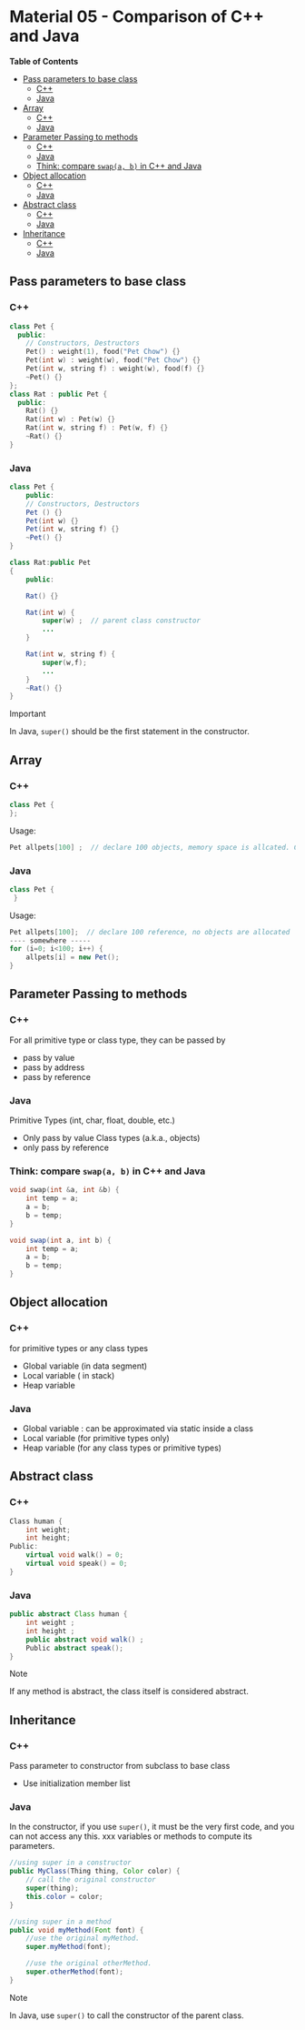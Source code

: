 # Material 05 - Comparison of C++ and Java <!-- omit in toc -->

**Table of Contents**
- [Pass parameters to base class](#pass-parameters-to-base-class)
  - [C++](#c)
  - [Java](#java)
- [Array](#array)
  - [C++](#c-1)
  - [Java](#java-1)
- [Parameter Passing to methods](#parameter-passing-to-methods)
  - [C++](#c-2)
  - [Java](#java-2)
  - [Think: compare `swap(a, b)` in C++ and Java](#think-compare-swapa-b-in-c-and-java)
- [Object allocation](#object-allocation)
  - [C++](#c-3)
  - [Java](#java-3)
- [Abstract class](#abstract-class)
  - [C++](#c-4)
  - [Java](#java-4)
- [Inheritance](#inheritance)
  - [C++](#c-5)
  - [Java](#java-5)

## Pass parameters to base class

### C++
```cpp
class Pet {
  public:
    // Constructors, Destructors
    Pet() : weight(1), food("Pet Chow") {}
    Pet(int w) : weight(w), food("Pet Chow") {}
    Pet(int w, string f) : weight(w), food(f) {}
    ~Pet() {}
};
class Rat : public Pet {
  public:
    Rat() {}
    Rat(int w) : Pet(w) {}
    Rat(int w, string f) : Pet(w, f) {}
    ~Rat() {}
}
```

### Java
```java
class Pet {
    public:
    // Constructors, Destructors
    Pet () {}
    Pet(int w) {}
    Pet(int w, string f) {}
    ~Pet() {}
}

class Rat:public Pet
{
    public:

    Rat() {}

    Rat(int w) {
        super(w) ;  // parent class constructor
        ...
    }

    Rat(int w, string f) {
        super(w,f);
        ...
    }
    ~Rat() {}
}
```

> [!IMPORTANT]
> In Java, `super()` should be the first statement in the constructor.

## Array 

### C++
```cpp
class Pet {
};
```

Usage:
```cpp
Pet allpets[100] ;  // declare 100 objects, memory space is allcated. Constructor is called 100 times
```

### Java
```java
class Pet {
 }
```

Usage:
```java
Pet allpets[100];  // declare 100 reference, no objects are allocated
---- somewhere -----
for (i=0; i<100; i++) {
    allpets[i] = new Pet();
}
```

## Parameter Passing to methods

### C++
For all primitive type or class type, they can be passed by 
- pass by value 
- pass by address
- pass by reference 

### Java
Primitive Types (int, char, float, double, etc.)
- Only pass by value
Class types (a.k.a., objects)
- only pass by reference 

### Think: compare `swap(a, b)` in C++ and Java

```cpp
void swap(int &a, int &b) {
    int temp = a;
    a = b;
    b = temp;
}
```

```java
void swap(int a, int b) {
    int temp = a;
    a = b;
    b = temp;
}
```


## Object allocation

### C++ 
for primitive types or any class types
- Global variable (in data segment)
- Local variable ( in stack) 
- Heap variable

### Java
- Global variable : can  be approximated via static inside a class
- Local variable (for primitive types only)
- Heap variable (for any class types or primitive types)


## Abstract class

### C++
```cpp
Class human {
    int weight;
    int height;
Public:
    virtual void walk() = 0;
    virtual void speak() = 0;
}
```

### Java
```java
public abstract Class human {
    int weight ;
    int height ;
    public abstract void walk() ;
    Public abstract speak(); 
}
```

> [!NOTE]
> If any method is abstract, the class itself is considered abstract.

## Inheritance

### C++
Pass parameter to constructor from subclass to base class
- Use initialization member list 

### Java

In the constructor, if you use `super()`, it must be the very first code, and you can not access any this. xxx variables or methods to compute its parameters.

```java
//using super in a constructor
public MyClass(Thing thing, Color color) {
    // call the original constructor
    super(thing);
    this.color = color;
}

//using super in a method
public void myMethod(Font font) {
    //use the original myMethod.
    super.myMethod(font);

    //use the original otherMethod.
    super.otherMethod(font);
}
```

> [!NOTE]
> In Java, use `super()` to call the constructor of the parent class.
